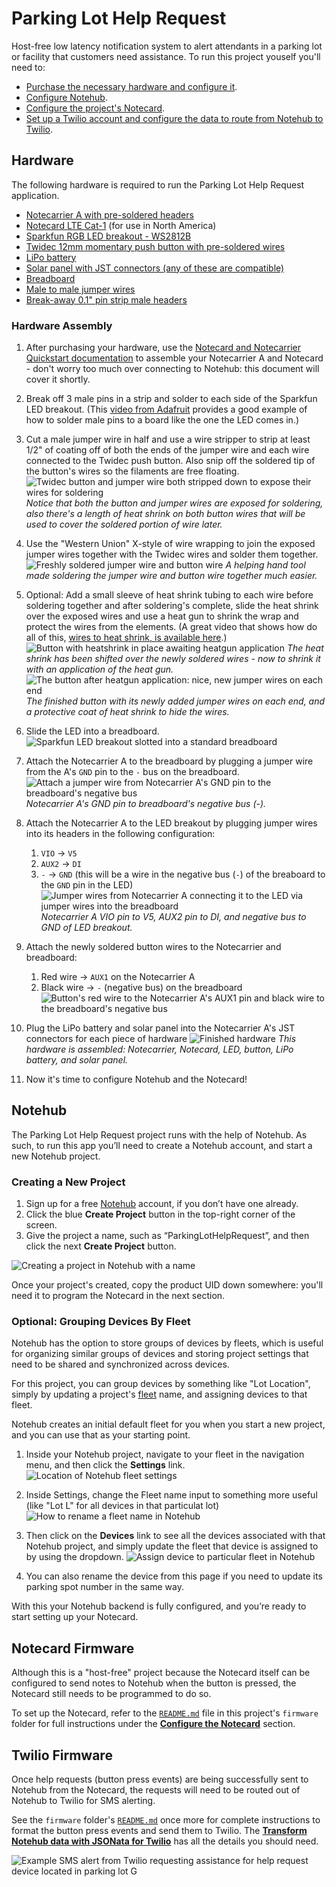# Parking Lot Help Request

Host-free low latency notification system to alert attendants in a parking lot or facility that customers need assistance. To run this project youself you'll need to:

* [Purchase the necessary hardware and configure it](#hardware).
* [Configure Notehub](#notehub).
* [Configure the project's Notecard](#notecard-firmware).
* [Set up a Twilio account and configure the data to route from Notehub to Twilio](#twilio-firmware).
## Hardware

The following hardware is required to run the Parking Lot Help Request application.

* [Notecarrier A with pre-soldered headers](https://shop.blues.io/products/carr-al)
* [Notecard LTE Cat-1](https://shop.blues.io/products/note-wbna-500) (for use in North America)
* [Sparkfun RGB LED breakout - WS2812B](https://www.sparkfun.com/products/13282)
* [Twidec 12mm momentary push button with pre-soldered wires](https://www.amazon.com/gp/product/B08JHW8BPV/ref=ppx_yo_dt_b_asin_title_o00_s00?ie=UTF8&th=1)
* [LiPo battery](https://www.adafruit.com/product/2011)
* [Solar panel with JST connectors (any of these are compatible)](https://www.seeedstudio.com/catalogsearch/result/?q=solar%20panels)
* [Breadboard](https://www.adafruit.com/product/64)
* [Male to male jumper wires](https://www.adafruit.com/product/758)
* [Break-away 0.1" pin strip male headers](https://www.adafruit.com/product/392)

### Hardware Assembly 

1. After purchasing your hardware, use the [Notecard and Notecarrier Quickstart documentation](https://dev.blues.io/quickstart/notecard-quickstart/notecard-and-notecarrier-a/) to assemble your Notecarrier A and Notecard - don't worry too much over connecting to Notehub: this document will cover it shortly.
1. Break off 3 male pins in a strip and solder to each side of the Sparkfun LED breakout. (This [video from Adafruit](https://www.youtube.com/watch?v=Z0joOKaQ43A&ab_channel=AdafruitIndustries) provides a good example of how to solder male pins to a board like the one the LED comes in.)
1. Cut a male jumper wire in half and use a wire stripper to strip at least 1/2" of coating off of both the ends of the jumper wire and each wire connected to the Twidec push button. Also snip off the soldered tip of the button's wires so the filaments are free floating.
![Twidec button and jumper wire both stripped down to expose their wires for soldering](images/readme-wires-to-solder.jpg)
_Notice that both the button and jumper wires are exposed for soldering, also there's a length of heat shrink on both button wires that will be used to cover the soldered portion of wire later._

1. Use the "Western Union" X-style of wire wrapping to join the exposed jumper wires together with the Twidec wires and solder them together.
![Freshly soldered jumper wire and button wire](images/readme-wires-soldered.jpg)
_A helping hand tool made soldering the jumper wire and button wire together much easier._

1. Optional: Add a small sleeve of heat shrink tubing to each wire before soldering together and after soldering's complete, slide the heat shrink over the exposed wires and use a heat gun to shrink the wrap and protect the wires from the elements. (A great video that shows how do all of this, [wires to heat shrink, is available here](https://www.youtube.com/watch?v=Zu3TYBs65FM&ab_channel=ChrisFix).)
![Button with heatshrink in place awaiting heatgun application](images/readme-heatgun.jpg)
_The heat shrink has been shifted over the newly soldered wires - now to shrink it with an application of the heat gun._
![The button after heatgun application: nice, new jumper wires on each end](images/readme-heatshrink.jpg)
_The finished button with its newly added jumper wires on each end, and a protective coat of heat shrink to hide the wires._

1. Slide the LED into a breadboard.
![Sparkfun LED breakout slotted into a standard breadboard](images/readme-led-breadboard.jpg)
1. Attach the Notecarrier A to the breadboard by plugging a jumper wire from the A's `GND` pin to the `-` bus on the breadboard.
![Attach a jumper wire from Notecarrier A's GND pin to the breadboard's negative bus](images/readme-notecarrier-breadboard.jpg)
_Notecarrier A's GND pin to breadboard's negative bus (-)._

1. Attach the Notecarrier A to the LED breakout by plugging jumper wires into its headers in the following configuration:
   1. `VIO` -> `V5`
   1. `AUX2` -> `DI`
   1. `-` -> `GND` (this will be a wire in the negative bus (`-`) of the breaboard to the `GND` pin in the LED)
![Jumper wires from Notecarrier A connecting it to the LED via jumper wires into the breadboard](images/readme-led-notecarrier.jpg)
_Notecarrier A VIO pin to V5, AUX2 pin to DI, and negative bus to GND of LED breakout._ 

1.  Attach the newly soldered button wires to the Notecarrier and breadboard:
    1. Red wire -> `AUX1` on the Notecarrier A
    2. Black wire -> `-` (negative bus) on the breadboard
![Button's red wire to the Notecarrier A's AUX1 pin and black wire to the breadboard's negative bus](images/readme-add-button.jpg)

1. Plug the LiPo battery and solar panel into the Notecarrier A's JST connectors for each piece of hardware
![Finished hardware](images/readme-finished-hardware.jpg)
_This hardware is assembled: Notecarrier, Notecard, LED, button, LiPo battery, and solar panel._
1. Now it's time to configure Notehub and the Notecard!

## Notehub

The Parking Lot Help Request project runs with the help of Notehub. As such, to run this app you’ll need to create a Notehub account, and start a new Notehub project.

### Creating a New Project

1. Sign up for a free [Notehub](https://notehub.io) account, if you don’t have one
already.
1. Click the blue **Create Project** button in the top-right corner of the screen.
1. Give the project a name, such as “ParkingLotHelpRequest”, and then click the next
**Create Project** button.

![Creating a project in Notehub with a name](images/readme-notehub-project.png)

Once your project's created, copy the product UID down somewhere: you'll need it to program the Notecard in the next section.

### Optional: Grouping Devices By Fleet

Notehub has the option to store groups of devices by fleets, which is useful 
for organizing similar groups of devices and storing project settings that need to be shared and synchronized across devices.

For this project, you can group devices by something like "Lot Location", simply by updating a project's [fleet](https://dev.blues.io/reference/glossary/#fleet)
name, and assigning devices to that fleet.

Notehub creates an initial default fleet for you when you start a new project, and you
can use that as your starting point.

1. Inside your Notehub project, navigate to your fleet in the navigation menu, and then click the **Settings** link.
![Location of Notehub fleet settings](images/readme-notehub-fleets.png)

1. Inside Settings, change the Fleet name input to something more useful (like "Lot L" for all devices in that particulat lot)
![How to rename a fleet name in Notehub](images/readme-notehub-fleet-names.png)

1. Then click on the **Devices** link to see all the devices associated with that Notehub project, and simply update the fleet that device is assigned to by using the dropdown.
![Assign device to particular fleet in Notehub](images/readme-notehub-device-to-fleet.png)

1. You can also rename the device from this page if you need to update its parking spot number in the same way.

With this your Notehub backend is fully configured, and you’re ready to start
setting up your Notecard.


## Notecard Firmware

Although this is a "host-free" project because the Notecard itself can be configured to send notes to Notehub when the button is pressed, the Notecard still needs to be programmed to do so.

To set up the Notecard, refer to the [`README.md`](firmware/README.md) file in this project's `firmware` folder for full instructions under the [**Configure the Notecard**](firmware/README.md#configure-the-notecard) section.

## Twilio Firmware

Once help requests (button press events) are being successfully sent to Notehub from the Notecard, the requests will need to be routed out of Notehub to Twilio for SMS alerting.

See the `firmware` folder's [`README.md`](firmware/README.md) once more for complete instructions to format the button press events and send them to Twilio. The [**Transform Notehub data with JSONata for Twilio**](firmware/README.md#transform-notehub-data-with-jsonata-for-twilio) has all the details you should need.

![Example SMS alert from Twilio requesting assistance for help request device located in parking lot G](images/readme-twilio-sms.PNG)